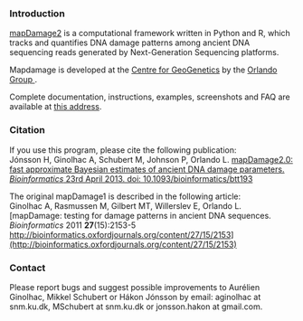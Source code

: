 ### Introduction
[mapDamage2](http://geogenetics.ku.dk/publications/mapdamage2.0/) is a computational framework written in Python and R, which tracks and quantifies DNA damage patterns 
among ancient DNA sequencing reads generated by Next-Generation Sequencing platforms. 

Mapdamage is developed at the [Centre for GeoGenetics](http://geogenetics.ku.dk/) by the [Orlando Group ](http://geogenetics.ku.dk/research/research_groups/palaeomix_group/).


Complete documentation, instructions, examples, screenshots and FAQ are available at [this address](http://ginolhac.github.io/mapDamage/).


### Citation
If you use this program, please cite the following publication:  
Jónsson H, Ginolhac A, Schubert M, Johnson P, Orlando L.
[mapDamage2.0: fast approximate Bayesian estimates of ancient DNA damage parameters.
_Bioinformatics_ 23rd April 2013. doi: 10.1093/bioinformatics/btt193](http://bioinformatics.oxfordjournals.org/content/early/2013/04/23/bioinformatics.btt193.abstract)


The original mapDamage1 is described in the following article:  
Ginolhac A, Rasmussen M, Gilbert MT, Willerslev E, Orlando L.
[mapDamage: testing for damage patterns in ancient DNA sequences. _Bioinformatics_ 2011 **27**(15):2153-5
http://bioinformatics.oxfordjournals.org/content/27/15/2153](http://bioinformatics.oxfordjournals.org/content/27/15/2153)



### Contact
Please report bugs and suggest possible improvements to Aurélien Ginolhac, Mikkel Schubert or Hákon Jónsson by email:
aginolhac at snm.ku.dk, MSchubert at snm.ku.dk or jonsson.hakon at gmail.com.

